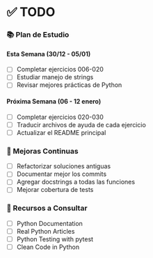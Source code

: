 # ✅ TODO

[//]: # (## 📋 Planificación y Objetivos)

[//]: # ()
[//]: # (### 🎯 Ejercicios Pendientes)

[//]: # (1. [x] Flatten Array)

[//]: # (   - Objetivo: Entender la estructura básica de una función)

[//]: # (   - Deadline: 26/12/24)

[//]: # (   )
[//]: # (2. [x] Guido's Gorgeous Lasagna)

[//]: # (   - Objetivo: Trabajar con números y tiempo)

[//]: # (   - Deadline: 28/12/24)

### 📚 Plan de Estudio

#### Esta Semana (30/12 - 05/01)
- [ ] Completar ejercicios 006-020
- [ ] Estudiar manejo de strings
- [ ] Revisar mejores prácticas de Python

#### Próxima Semana (06 - 12 enero)
- [ ] Completar ejercicios 020-030
- [ ] Traducir archivos de ayuda de cada ejercicio
- [ ] Actualizar el README principal

### 🔄 Mejoras Continuas
- [ ] Refactorizar soluciones antiguas
- [ ] Documentar mejor los commits
- [ ] Agregar docstrings a todas las funciones
- [ ] Mejorar cobertura de tests

### 📖 Recursos a Consultar
- [ ] Python Documentation
- [ ] Real Python Articles
- [ ] Python Testing with pytest
- [ ] Clean Code in Python
